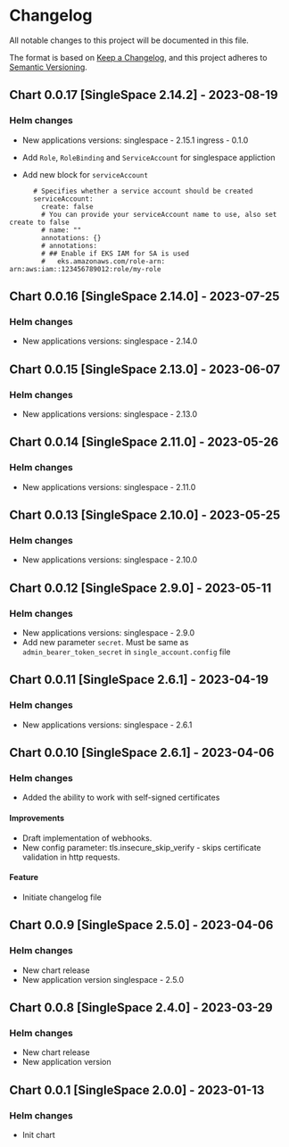 # Changelog

All notable changes to this project will be documented in this file.

The format is based on [Keep a Changelog](https://keepachangelog.com/en/1.0.0/),
and this project adheres to [Semantic Versioning](https://semver.org/spec/v2.0.0.html).


## Chart 0.0.17 [SingleSpace 2.14.2] - 2023-08-19
### Helm changes
- New applications versions:
    singlespace - 2.15.1
    ingress - 0.1.0

- Add `Role`, `RoleBinding` and `ServiceAccount` for singlespace appliction
- Add new block for `serviceAccount`

```
      # Specifies whether a service account should be created
      serviceAccount:
        create: false
        # You can provide your serviceAccount name to use, also set create to false
        # name: ""
        annotations: {}
        # annotations:
        # ## Enable if EKS IAM for SA is used
        #   eks.amazonaws.com/role-arn: arn:aws:iam::123456789012:role/my-role
```

## Chart 0.0.16 [SingleSpace 2.14.0] - 2023-07-25
### Helm changes
- New applications versions:
    singlespace - 2.14.0


## Chart 0.0.15 [SingleSpace 2.13.0] - 2023-06-07
### Helm changes
- New applications versions:
    singlespace - 2.13.0


## Chart 0.0.14 [SingleSpace 2.11.0] - 2023-05-26
### Helm changes
- New applications versions:
    singlespace - 2.11.0


## Chart 0.0.13 [SingleSpace 2.10.0] - 2023-05-25
### Helm changes
- New applications versions:
    singlespace - 2.10.0


## Chart 0.0.12 [SingleSpace 2.9.0] - 2023-05-11
### Helm changes
- New applications versions:
    singlespace - 2.9.0
- Add new parameter `secret`. Must be same as `admin_bearer_token_secret` in `single_account.config` file


## Chart 0.0.11 [SingleSpace 2.6.1] - 2023-04-19
### Helm changes
- New applications versions:
    singlespace - 2.6.1


## Chart 0.0.10 [SingleSpace 2.6.1] - 2023-04-06
### Helm changes

- Аdded the ability to work with self-signed certificates

#### Improvements

- Draft implementation of webhooks.
- New config parameter: tls.insecure_skip_verify - skips certificate validation in http requests.

#### Feature

- Initiate changelog file


## Chart 0.0.9 [SingleSpace 2.5.0] - 2023-04-06
### Helm changes

- New chart release
- New application version
    singlespace - 2.5.0


## Chart 0.0.8 [SingleSpace 2.4.0] - 2023-03-29
### Helm changes

- New chart release
- New application version


## Chart 0.0.1 [SingleSpace 2.0.0] - 2023-01-13
### Helm changes

- Init chart
